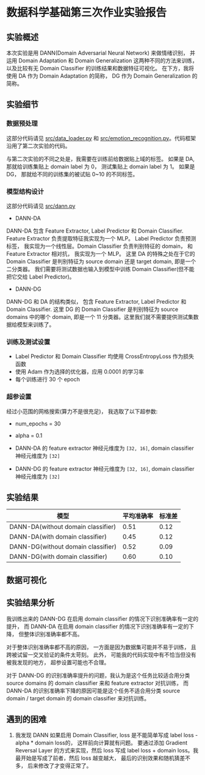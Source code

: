 # 数据科学基础第三次作业实验报告

## 实验概述

本次实验是用 DANN(Domain Adversarial Neural Network) 来做情绪识别， 并运用 Domain Adaptation 和 Domain Generalization 这两种不同的方法来训练， 以及比较有无 Domain Classifier 的训练结果和数据特征可视化。 在下方，我将使用 DA 作为 Domain Adaptation 的简称， DG 作为 Domain Generalization 的简称。

## 实验细节

### 数据预处理

这部分代码请见 [src/data_loader.py](src/data_loader.py) 和 [src/emotion_recognition.py](src/emotion_recognition.py)。代码框架沿用了第二次实验的代码。

与第二次实验的不同之处是，我需要在训练前给数据贴上域的标签。 如果是 DA, 那就给训练集贴上 domain label 为 0， 测试集贴上 domain label 为 1。 如果是 DG， 那就给不同的训练集的被试贴 0~10 的不同标签。

### 模型结构设计

这部分代码请见 [src/dann.py](src/dann.py)

+ DANN-DA

DANN-DA 包含 Feature Extractor, Label Predictor 和 Domain Classifier. 
Feature Extractor 负责提取特征我实现为一个 MLP。 Label Predictor 负责预测标签， 我实现为一个线性层。Domain Classifier 负责判别特征的 domain， 和 Feature Extractor 相对抗， 我实现为一个 MLP。 这里 DA 的特殊之处在于它的 Domain Classifier 是判别特征为 source domain 还是 target domain, 即是一个二分类器。 我们需要将测试数据也输入到模型中训练 Domain Classifier(但不能把它交给 Label Predictor)。

+ DANN-DG

DANN-DG 和 DA 的结构类似， 包含 Feature Extractor, Label Predictor 和 Domain Classifier. 
这里 DG 的 Domain Classifier 是判别特征为 source domains 中的哪个 domain, 即是一个 11 分类器。这里我们就不需要提供测试集数据给模型来训练了。

### 训练及测试设置

- Label Predictor 和 Domain Classifier 均使用 CrossEntropyLoss 作为损失函数
- 使用 Adam 作为选择的优化器，应用 0.0001 的学习率
- 每个训练进行 30 个 epoch

### 超参设置

经过小范围的网格搜索(算力不是很充足)， 我选取了以下超参数:

+ num_epochs = 30

+ alpha = 0.1

+ DANN-DA 的 feature extractor 神经元维度为 `[32, 16]`, domain classifier 神经元维度为 `[32]`

+ DANN-DG 的 feature extractor 神经元维度为 `[32, 16]`, domain classifier 神经元维度为 `[32]`

## 实验结果

| 模型 | 平均准确率 | 标准差 |
|-----------|---------------|---------|
| DANN-DA(without domain classifier)       | 0.51 | 0.12 |
| DANN-DA(with domain classifier)       | 0.45 | 0.12 |
| DANN-DG(without domain classifier)       | 0.52 | 0.09 |
| DANN-DG(with domain classifier)       | 0.60 | 0.10 |

## 数据可视化

## 实验结果分析

我训练出来的 DANN-DG 在启用 domain classifier 的情况下识别准确率有一定的提升， 而 DANN-DA 在启用 domain classifier 的情况下识别准确率有一定的下降， 但整体识别准确率都不高。 

对于整体识别准确率都不高的原因， 一方面是因为数据集可能并不易于训练， 且跨被试留一交叉验证的条件太苛刻。 此外， 可能我的代码实现中有不恰当但没有被我发现的地方， 超参设置可能也不合理。

对于 DANN-DG 的识别准确率提升的问题，我认为是这个任务比较适合用分类 source domains 的 domain classifier 来和 feature extractor 对抗训练， 而 DANN-DA 的识别准确率下降的原因可能是这个任务不适合用分类 source domain / target domain 的 domain classifier 来对抗训练。 

## 遇到的困难

1. 我发现 DANN 如果启用 Domain Classifier, loss 是不能简单写成 label loss - alpha * domain loss的， 这样前向计算就有问题。 要通过添加 Gradient Reversal Layer 的方式来实现，然后 loss 写成 label loss + domain loss。我最开始是写成了前者，然后 loss 越变越大， 最后的识别效果和随机猜差不多， 后来修改了才变得正常了。